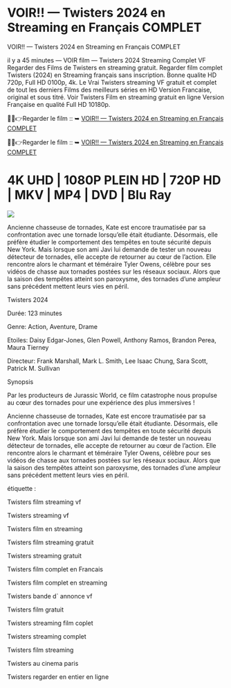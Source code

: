 # VOIR!! — Twisters  2024 en Streaming  en Français COMPLET

VOIR!! — Twisters  2024 en Streaming  en Français COMPLET

il y a 45 minutes — VOIR film — Twisters 2024 Streaming Complet VF Regarder des Films de Twisters en streaming gratuit. Regarder film complet Twisters (2024) en Streaming français sans inscription. Bonne qualite HD 720p, Full HD 0100p, 4k. Le Vrai Twisters streaming VF gratuit et complet de tout les derniers Films des meilleurs séries en HD Version Francaise, original et sous titré. Voir Twisters Film en streaming gratuit en ligne Version Française en qualité Full HD 10180p.

🔴✅👉Regarder le film :: ➥  [VOIR!! — Twisters  2024 en Streaming  en Français COMPLET](https://ranzmovie.com/fr/movie/718821/twisters)

🔴✅👉Regarder le film :: ➥  [VOIR!! — Twisters  2024 en Streaming  en Français COMPLET](https://ranzmovie.com/en/movie/718821/twisters)

<h1>4K UHD | 1080P PLEIN HD | 720P HD | MKV | MP4 | DVD | Blu Ray</h1>

<img src="https://static1.moviewebimages.com/wordpress/wp-content/uploads/2024/07/a-still-of-the-poster-image-for-twisters.jpg" />

Ancienne chasseuse de tornades, Kate est encore traumatisée par sa confrontation avec une tornade lorsqu’elle était étudiante. Désormais, elle préfère étudier le comportement des tempêtes en toute sécurité depuis New York. Mais lorsque son ami Javi lui demande de tester un nouveau détecteur de tornades, elle accepte de retourner au cœur de l’action. Elle rencontre alors le charmant et téméraire Tyler Owens, célèbre pour ses vidéos de chasse aux tornades postées sur les réseaux sociaux. Alors que la saison des tempêtes atteint son paroxysme, des tornades d’une ampleur sans précédent mettent leurs vies en péril.

Twisters 2024

Durée: 123 minutes

Genre: Action, Aventure, Drame

Etoiles: Daisy Edgar-Jones, Glen Powell, Anthony Ramos, Brandon Perea, Maura Tierney

Directeur: Frank Marshall, Mark L. Smith, Lee Isaac Chung, Sara Scott, Patrick M. Sullivan

Synopsis

Par les producteurs de Jurassic World, ce film catastrophe nous propulse au cœur des tornades pour une expérience des plus immersives !

Ancienne chasseuse de tornades, Kate est encore traumatisée par sa confrontation avec une tornade lorsqu’elle était étudiante. Désormais, elle préfère étudier le comportement des tempêtes en toute sécurité depuis New York. Mais lorsque son ami Javi lui demande de tester un nouveau détecteur de tornades, elle accepte de retourner au cœur de l’action. Elle rencontre alors le charmant et téméraire Tyler Owens, célèbre pour ses vidéos de chasse aux tornades postées sur les réseaux sociaux. Alors que la saison des tempêtes atteint son paroxysme, des tornades d’une ampleur sans précédent mettent leurs vies en péril.

étiquette :

Twisters  film streaming vf

Twisters  streaming vf

Twisters  film en streaming

Twisters  film streaming gratuit

Twisters  streaming gratuit

Twisters  film complet en Francais

Twisters  film complet en streaming

Twisters  bande d` annonce vf

Twisters  film gratuit

Twisters  streaming film coplet

Twisters  streaming complet

Twisters  film streaming

Twisters  au cinema paris

Twisters  regarder en entier en ligne
